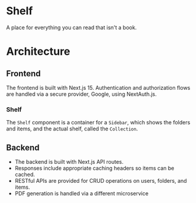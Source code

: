 # Shelf

A place for everything you can read that isn't a book.

# Architecture

## Frontend

The frontend is built with Next.js 15. Authentication and authorization flows are handled via a secure provider, Google, using NextAuth.js.

### Shelf

The `Shelf` component is a container for a `Sidebar`, which shows the folders and items, and the actual shelf, called the `Collection`.

## Backend

- The backend is built with Next.js API routes.
- Responses include appropriate caching headers so items can be cached.
- RESTful APIs are provided for CRUD operations on users, folders, and items.
- PDF generation is handled via a different microservice

